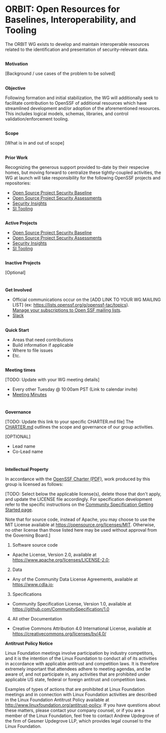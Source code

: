 # **ORBIT: Open Resources for Baselines, Interoperability, and Tooling**

The ORBIT WG exists to develop and maintain interoperable resources related to the identification and presentation of security-relevant data.

## 
**Motivation**

[Background / use cases of the problem to be solved]


## 
**Objective**

Following formation and initial stabilization, the WG will additionally seek to facilitate contribution to OpenSSF of additional resources which have streamlined development and/or adoption of the aforementioned resources. This includes logical models, schemas, libraries, and control validation/enforcement tooling.

## 
**Scope**

[What is in and out of scope]


## 
**Prior Work**

Recognizing the generous support provided to-date by their respecive homes, but moving forward to centralize these tightly-coupled activities, the WG at launch will take responsibility for the following OpenSSF projects and repositories:

- [Open Source Project Security Baseline](https://github.com/ossf/security-baseline)
- [Open Source Project Security Assessments](https://github.com/ossf/security-assessments)
- [Security Insights](https://github.com/ossf/security-insights-spec)
- [SI Tooling](https://github.com/ossf/si-tooling)

## 
**Active Projects**

- [Open Source Project Security Baseline](https://github.com/ossf/security-baseline)
- [Open Source Project Security Assessments](https://github.com/ossf/security-assessments)
- [Security Insights](https://github.com/ossf/security-insights-spec)
- [SI Tooling](https://github.com/ossf/si-tooling)

## 
**Inactive Projects**

[Optional]

# 
**Get Involved**

*   Official communications occur on the [ADD LINK TO YOUR WG MAILING LIST] (ex: https://lists.openssf.org/g/openssf-tac/topics).  \
[Manage your subscriptions to Open SSF mailing lists](https://lists.openssf.org/g/main/subgroups).
*   [Slack](https://openssf.slack.com/archives/C08NJTFAL74)

## 


### 
**Quick Start**

*   Areas that need contributions
*   Build information if applicable
*   Where to file issues
*   Etc.

## 
**Meeting times**

[TODO: Update with your WG meeting details]
*   Every other Tuesday @ 10:00am PST (Link to calendar invite)
*   [Meeting Minutes](https://docs.google.com/document/d/1uXQI1vI5_HyOvxHMexrnTY_ruBrynbPl5yOd1UM4g3A/edit#heading=h.yworp6sxzb6g)

# 
**Governance**

[TODO: Update this link to your specific CHARTER.md file]
The [CHARTER.md](https://github.com/ossf/wg-orbit/blob/main/CHARTER.md) outlines the scope and governance of our group activities.

[OPTIONAL]
*   Lead name 
*   Co-Lead name

#
**Intellectual Property**

In accordance with the [OpenSSF Charter (PDF)](https://charter.openssf.org/), work produced by this group is licensed as follows:

[TODO: Select below the applicable license(s), delete those that don't apply, and update the LICENSE file accordingly. For specification development refer to the specific instructions on the [Community Specification Getting Started page](https://github.com/CommunitySpecification/1.0/blob/main/..Getting%20Started.md).

Note that for source code, instead of Apache, you may choose to use the MIT License available at https://opensource.org/licenses/MIT. Otherwise, no other license than those listed here may be used without approval from the Governing Board.]

1. Software source code
* Apache License, Version 2.0, available at https://www.apache.org/licenses/LICENSE-2.0;
2. Data
* Any of the Community Data License Agreements, available at https://www.cdla.io;
3. Specifications
* Community Specification License, Version 1.0, available at https://github.com/CommunitySpecification/1.0
4. All other Documentation
* Creative Commons Attribution 4.0 International License, available at https://creativecommons.org/licenses/by/4.0/

**Antitrust Policy Notice**

Linux Foundation meetings involve participation by industry competitors, and it is the intention of the Linux Foundation to conduct all of its activities in accordance with applicable antitrust and competition laws. It is therefore extremely important that attendees adhere to meeting agendas, and be aware of, and not participate in, any activities that are prohibited under applicable US state, federal or foreign antitrust and competition laws.

Examples of types of actions that are prohibited at Linux Foundation meetings and in connection with Linux Foundation activities are described in the Linux Foundation Antitrust Policy available at http://www.linuxfoundation.org/antitrust-policy. If you have questions about these matters, please contact your company counsel, or if you are a member of the Linux Foundation, feel free to contact Andrew Updegrove of the firm of Gesmer Updegrove LLP, which provides legal counsel to the Linux Foundation.
